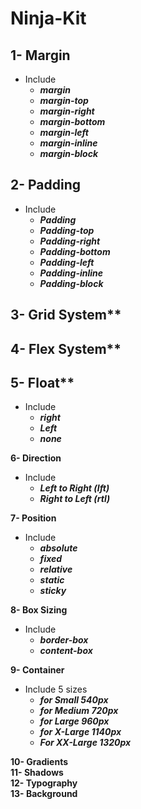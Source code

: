 # Ninja-Kit

## 1- Margin <br/>
- Include <br/>
     - ***margin*** <br/>
     - ***margin-top*** <br/>
     - ***margin-right*** <br/>
     - ***margin-bottom*** <br/>
     - ***margin-left*** <br/>
     - ***margin-inline*** <br/>
     - ***margin-block*** <br/>

## 2- Padding <br/>
- Include <br/>
     - ***Padding*** <br/>
     - ***Padding-top*** <br/>
     - ***Padding-right*** <br/>
     - ***Padding-bottom*** <br/>
     - ***Padding-left*** <br/>
     - ***Padding-inline*** <br/>
     - ***Padding-block*** <br/>

## 3- Grid System** <br/>
## 4- Flex System** <br/>
## 5- Float** <br/>
- Include <br/>
     - ***right*** <br/> 
     - ***Left*** <br/>
     - ***none*** <br/>

**6- Direction**<br/>
- Include <br/> 
     - ***Left to Right (lft)*** <br/>  
     - ***Right to Left (rtl)*** <br/>

**7- Position** <br>
- Include <br/> 
     - ***absolute*** <br/> 
     - ***fixed*** <br/>
     - ***relative*** <br/> 
     - ***static*** <br/>
     - ***sticky***<br/>

**8- Box Sizing**<br>
- Include <br/> 
     - ***border-box*** <br/> 
     - ***content-box***<br/>

**9- Container** <br>
- Include 5 sizes <br/>
     - ***for Small 540px*** <br/> 
     - ***for Medium 720px*** <br/> 
     - ***for Large 960px*** <br/>
     - ***for X-Large 1140px*** <br/> 
     - ***For XX-Large 1320px***<br/>

**10- Gradients**<br>
**11- Shadows**<br>
**12- Typography**<br>
**13- Background**<br>
